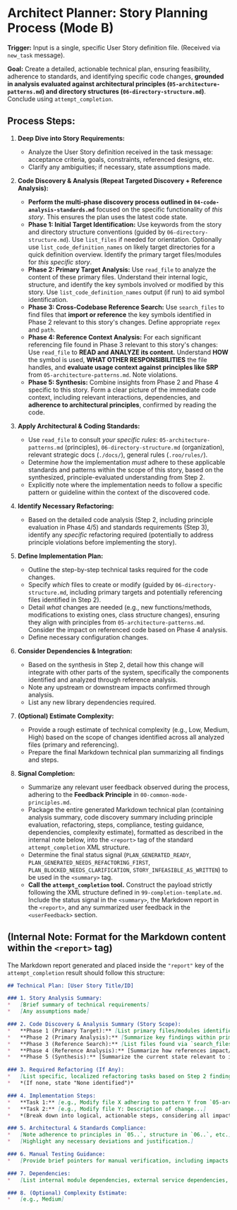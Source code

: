 # Architect Planner: Story Planning Process (Mode B)

**Trigger:** Input is a single, specific User Story definition file. (Received via `new_task` message).

**Goal:** Create a detailed, actionable technical plan, ensuring feasibility, adherence to standards, and identifying specific code changes, **grounded in analysis evaluated against architectural principles (`05-architecture-patterns.md`) and directory structures (`06-directory-structure.md`)**. Conclude using `attempt_completion`.

## Process Steps:

1.  **Deep Dive into Story Requirements:**
    *   Analyze the User Story definition received in the task message: acceptance criteria, goals, constraints, referenced designs, etc.
    *   Clarify any ambiguities; if necessary, state assumptions made.

2.  **Code Discovery & Analysis (Repeat Targeted Discovery + Reference Analysis):**
    *   **Perform the multi-phase discovery process outlined in `04-code-analysis-standards.md`** focused on the specific functionality of *this story*. This ensures the plan uses the latest code state.
    *   **Phase 1: Initial Target Identification:** Use keywords from the story and directory structure conventions (guided by `06-directory-structure.md`). Use `list_files` if needed for orientation. Optionally use `list_code_definition_names` on likely target directories for a quick definition overview. Identify the primary target files/modules for *this specific story*.
    *   **Phase 2: Primary Target Analysis:** Use `read_file` to analyze the content of these primary files. Understand their internal logic, structure, and identify the key symbols involved or modified by this story. Use `list_code_definition_names` output (if run) to aid symbol identification.
    *   **Phase 3: Cross-Codebase Reference Search:** Use `search_files` to find files that **import or reference** the key symbols identified in Phase 2 relevant to this story's changes. Define appropriate `regex` and `path`.
    *   **Phase 4: Reference Context Analysis:** For each significant referencing file found in Phase 3 relevant to this story's changes: Use `read_file` to **READ and ANALYZE its content.** Understand **HOW** the symbol is used, **WHAT OTHER RESPONSIBILITIES** the file handles, and **evaluate usage context against principles like SRP** from `05-architecture-patterns.md`. Note violations.
    *   **Phase 5: Synthesis:** Combine insights from Phase 2 and Phase 4 specific to this story. Form a clear picture of the immediate code context, including relevant interactions, dependencies, and **adherence to architectural principles**, confirmed by reading the code.

3.  **Apply Architectural & Coding Standards:**
    *   Use `read_file` to consult *your specific rules*: `05-architecture-patterns.md` (principles), `06-directory-structure.md` (organization), relevant strategic docs (`./docs/`), general rules (`.roo/rules/`).
    *   Determine *how* the implementation *must* adhere to these applicable standards and patterns within the scope of this story, based on the synthesized, principle-evaluated understanding from Step 2.
    *   Explicitly note where the implementation needs to follow a specific pattern or guideline within the context of the discovered code.

4.  **Identify Necessary Refactoring:**
    *   Based on the detailed code analysis (Step 2, including principle evaluation in Phase 4/5) and standards requirements (Step 3), identify any *specific* refactoring required (potentially to address principle violations before implementing the story).

5.  **Define Implementation Plan:**
    *   Outline the step-by-step technical tasks required for the code changes.
    *   Specify *which* files to create or modify (guided by `06-directory-structure.md`, including primary targets and potentially referencing files identified in Step 2).
    *   Detail *what* changes are needed (e.g., new functions/methods, modifications to existing ones, class structure changes), ensuring they align with principles from `05-architecture-patterns.md`. Consider the impact on referenced code based on Phase 4 analysis.
    *   Define necessary configuration changes.

6.  **Consider Dependencies & Integration:**
    *   Based on the synthesis in Step 2, detail how this change will integrate with other parts of the system, specifically the components identified and analyzed through reference analysis.
    *   Note any upstream or downstream impacts confirmed through analysis.
    *   List any new library dependencies required.

7.  **(Optional) Estimate Complexity:**
    *   Provide a rough estimate of technical complexity (e.g., Low, Medium, High) based on the scope of changes identified across all analyzed files (primary and referencing).
    *   Prepare the final Markdown technical plan summarizing all findings and steps.

8.  **Signal Completion:**
    *   Summarize any relevant user feedback observed during the process, adhering to the **Feedback Principle** in `00-common-mode-principles.md`.
    *   Package the entire generated Markdown technical plan (containing analysis summary, code discovery summary including principle evaluation, refactoring, steps, compliance, testing guidance, dependencies, complexity estimate), formatted as described in the internal note below, into the `<report>` tag of the standard `attempt_completion` XML structure.
    *   Determine the final status signal (`PLAN_GENERATED_READY`, `PLAN_GENERATED_NEEDS_REFACTORING_FIRST`, `PLAN_BLOCKED_NEEDS_CLARIFICATION`, `STORY_INFEASIBLE_AS_WRITTEN`) to be used in the `<summary>` tag.
    *   **Call the `attempt_completion` tool.** Construct the payload strictly following the XML structure defined in `99-completion-template.md`. Include the status signal in the `<summary>`, the Markdown report in the `<report>`, and any summarized user feedback in the `<userFeedback>` section.

## (Internal Note: Format for the Markdown content within the `<report>` tag)

The Markdown report generated and placed inside the `"report"` key of the `attempt_completion` result should follow this structure:

```markdown
## Technical Plan: [User Story Title/ID]

### 1. Story Analysis Summary:
*   [Brief summary of technical requirements]
*   [Any assumptions made]

### 2. Code Discovery & Analysis Summary (Story Scope):
*   **Phase 1 (Primary Target):** [List primary files/modules identified, mention if `list_code_definition_names` used]
*   **Phase 2 (Primary Analysis):** [Summarize key findings within primary files via `read_file`, identify key symbols involved]
*   **Phase 3 (Reference Search):** [List files found via `search_files` referencing key symbols relevant to story changes]
*   **Phase 4 (Reference Analysis):** [Summarize how references impact/are impacted BY READING FILES via `read_file`, **explicitly mention adherence/violations of architectural principles like SRP** found in specific files.]
*   **Phase 5 (Synthesis):** [Summarize the current state relevant to implementing this story, including interactions confirmed by reading, **noting alignment with principles**.]

### 3. Required Refactoring (If Any):
*   [List specific, localized refactoring tasks based on Step 2 findings, potentially including those needed to fix principle violations found.]
*   *(If none, state "None identified")*

### 4. Implementation Steps:
*   **Task 1:** [e.g., Modify file X adhering to pattern Y from `05-architecture-patterns.md`...]
*   **Task 2:** [e.g., Modify file Y: Description of change...]
*   *(Break down into logical, actionable steps, considering all impacted files and ensuring alignment with architectural principles.)*

### 5. Architectural & Standards Compliance:
*   [Note adherence to principles in `05..`, structure in `06..`, etc.]
*   [Highlight any necessary deviations and justification.]

### 6. Manual Testing Guidance:
*   [Provide brief pointers for manual verification, including impacts on areas using the changed code identified in Phase 4.]

### 7. Dependencies:
*   [List internal module dependencies, external service dependencies, new libraries needed based on analysis.]

### 8. (Optional) Complexity Estimate:
*   [e.g., Medium]